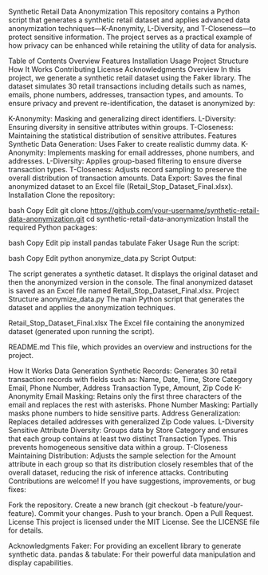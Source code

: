 Synthetic Retail Data Anonymization
This repository contains a Python script that generates a synthetic retail dataset and applies advanced data anonymization techniques—K-Anonymity, L-Diversity, and T-Closeness—to protect sensitive information. The project serves as a practical example of how privacy can be enhanced while retaining the utility of data for analysis.

Table of Contents
Overview
Features
Installation
Usage
Project Structure
How It Works
Contributing
License
Acknowledgments
Overview
In this project, we generate a synthetic retail dataset using the Faker library. The dataset simulates 30 retail transactions including details such as names, emails, phone numbers, addresses, transaction types, and amounts. To ensure privacy and prevent re-identification, the dataset is anonymized by:

K-Anonymity: Masking and generalizing direct identifiers.
L-Diversity: Ensuring diversity in sensitive attributes within groups.
T-Closeness: Maintaining the statistical distribution of sensitive attributes.
Features
Synthetic Data Generation: Uses Faker to create realistic dummy data.
K-Anonymity: Implements masking for email addresses, phone numbers, and addresses.
L-Diversity: Applies group-based filtering to ensure diverse transaction types.
T-Closeness: Adjusts record sampling to preserve the overall distribution of transaction amounts.
Data Export: Saves the final anonymized dataset to an Excel file (Retail_Stop_Dataset_Final.xlsx).
Installation
Clone the repository:

bash
Copy
Edit
git clone https://github.com/your-username/synthetic-retail-data-anonymization.git
cd synthetic-retail-data-anonymization
Install the required Python packages:

bash
Copy
Edit
pip install pandas tabulate Faker
Usage
Run the script:

bash
Copy
Edit
python anonymize_data.py
Script Output:

The script generates a synthetic dataset.
It displays the original dataset and then the anonymized version in the console.
The final anonymized dataset is saved as an Excel file named Retail_Stop_Dataset_Final.xlsx.
Project Structure
anonymize_data.py
The main Python script that generates the dataset and applies the anonymization techniques.

Retail_Stop_Dataset_Final.xlsx
The Excel file containing the anonymized dataset (generated upon running the script).

README.md
This file, which provides an overview and instructions for the project.

How It Works
Data Generation
Synthetic Records:
Generates 30 retail transaction records with fields such as:
Name, Date, Time, Store Category
Email, Phone Number, Address
Transaction Type, Amount, Zip Code
K-Anonymity
Email Masking:
Retains only the first three characters of the email and replaces the rest with asterisks.
Phone Number Masking:
Partially masks phone numbers to hide sensitive parts.
Address Generalization:
Replaces detailed addresses with generalized Zip Code values.
L-Diversity
Sensitive Attribute Diversity:
Groups data by Store Category and ensures that each group contains at least two distinct Transaction Types. This prevents homogeneous sensitive data within a group.
T-Closeness
Maintaining Distribution:
Adjusts the sample selection for the Amount attribute in each group so that its distribution closely resembles that of the overall dataset, reducing the risk of inference attacks.
Contributing
Contributions are welcome! If you have suggestions, improvements, or bug fixes:

Fork the repository.
Create a new branch (git checkout -b feature/your-feature).
Commit your changes.
Push to your branch.
Open a Pull Request.
License
This project is licensed under the MIT License. See the LICENSE file for details.

Acknowledgments
Faker: For providing an excellent library to generate synthetic data.
pandas & tabulate: For their powerful data manipulation and display capabilities.
